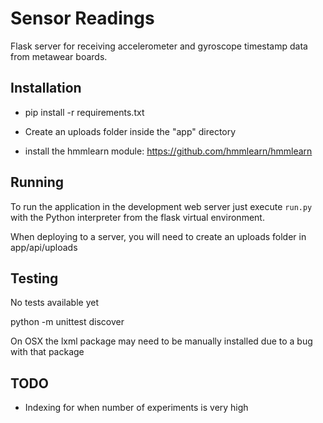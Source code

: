 Sensor Readings
=========

Flask server for receiving accelerometer and gyroscope timestamp data from metawear boards.

Installation
------------

- pip install -r requirements.txt

- Create an uploads folder inside the "app" directory

- install the hmmlearn module: https://github.com/hmmlearn/hmmlearn



Running
-------

To run the application in the development web server just execute `run.py` with the Python interpreter from the flask virtual environment.

When deploying to a server, you will need to create an uploads folder in app/api/uploads


Testing
-------
No tests available yet

python -m unittest discover

On OSX the lxml package may need to be manually installed due to a bug with that package


TODO
-------
- Indexing for when number of experiments is very high
